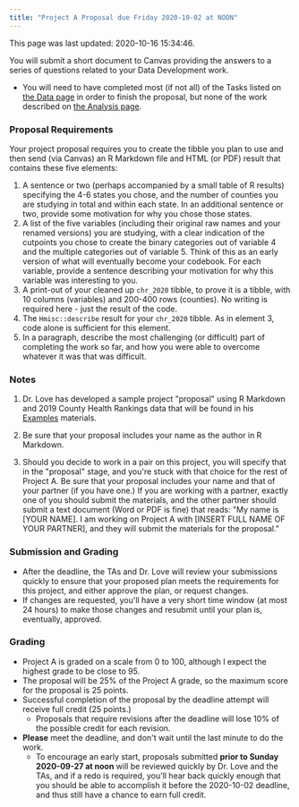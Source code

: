 ```yaml
---
title: "Project A Proposal due Friday 2020-10-02 at NOON"
---
```


This page was last updated: 2020-10-16 15:34:46.



You will submit a short document to Canvas providing the answers to a series of questions related to your Data Development work. 

- You will need to have completed most (if not all) of the Tasks listed on [the Data page](data.html) in order to finish the proposal, but none of the work described on [the Analysis page](analysis.html).

### Proposal Requirements

Your project proposal requires you to create the tibble you plan to use and then send (via Canvas) an R Markdown file and HTML (or PDF) result that contains these five elements:

1. A sentence or two (perhaps accompanied by a small table of R results) specifying the 4-6 states you chose, and the number of counties you are studying in total and within each state. In an additional sentence or two, provide some motivation for why you chose those states.
2. A list of the five variables (including their original raw names and your renamed versions) you are studying, with a clear indication of the cutpoints you chose to create the binary categories out of variable 4 and the multiple categories out of variable 5. Think of this as an early version of what will eventually become your codebook. For each variable, provide a sentence describing your motivation for why this variable was interesting to you.
3. A print-out of your cleaned up `chr_2020` tibble, to prove it is a tibble, with 10 columns (variables) and 200-400 rows (counties). No writing is required here - just the result of the code.
4. The `Hmisc::describe` result for your `chr_2020` tibble. As in element 3, code alone is sufficient for this element.
5. In a paragraph, describe the most challenging (or difficult) part of completing the work so far, and how you were able to overcome whatever it was that was difficult. 


### Notes

1. Dr. Love has developed a sample project "proposal" using R Markdown and 2019 County Health Rankings data that will be found in his [Examples](examples.html) materials.

2. Be sure that your proposal includes your name as the author in R Markdown.

3. Should you decide to work in a pair on this project, you will specify that in the "proposal" stage, and you're stuck with that choice for the rest of Project A. Be sure that your proposal includes your name and that of your partner (if you have one.) If you are working with a partner, exactly one of you should submit the materials, and the other partner should submit a text document (Word or PDF is fine) that reads: "My name is [YOUR NAME]. I am working on Project A with [INSERT FULL NAME OF YOUR PARTNER], and they will submit the materials for the proposal."

### Submission and Grading

- After the deadline, the TAs and Dr. Love will review your submissions quickly to ensure that your proposed plan meets the requirements for this project, and either approve the plan, or request changes. 
- If changes are requested, you'll have a very short time window (at most 24 hours) to make those changes and resubmit until your plan is, eventually, approved. 

### Grading

- Project A is graded on a scale from 0 to 100, although I expect the highest grade to be close to 95.
- The proposal will be 25% of the Project A grade, so the maximum score for the proposal is 25 points.
- Successful completion of the proposal by the deadline attempt will receive full credit (25 points.)
    - Proposals that require revisions after the deadline will lose 10% of the possible credit for each revision.
- **Please** meet the deadline, and don't wait until the last minute to do the work.
    - To encourage an early start, proposals submitted **prior to Sunday 2020-09-27 at noon** will be reviewed quickly by Dr. Love and the TAs, and if a redo is required, you'll hear back quickly enough that you should be able to accomplish it before the 2020-10-02 deadline, and thus still have a chance to earn full credit.

